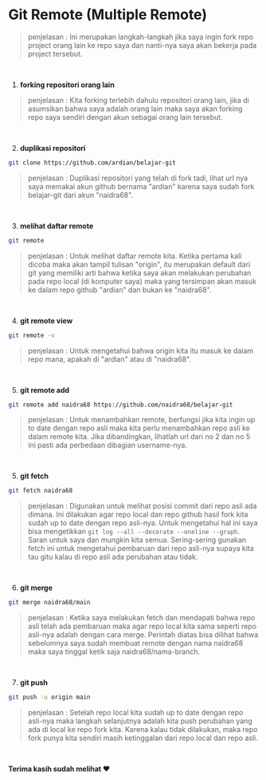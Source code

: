# Git Remote (Multiple Remote)

> penjelasan : Ini merupakan langkah-langkah jika saya ingin fork repo project orang lain ke repo saya dan nanti-nya saya akan bekerja pada project tersebut.

<br>

1. **forking repositori orang lain**

> penjelasan : Kita forking terlebih dahulu repositori orang lain, jika di asumsikan bahwa saya adalah orang lain maka saya akan forking repo saya sendiri dengan akun sebagai orang lain tersebut.

<br>

2. **duplikasi repositori**
```bash
git clone https://github.com/ardian/belajar-git
```
> penjelasan : Duplikasi repositori yang telah di fork tadi, lihat url nya saya memakai akun github bernama "ardian" karena saya sudah fork belajar-git dari akun "naidra68".
<br>

3. **melihat daftar remote**
```bash
git remote
```
> penjelasan : Untuk melihat daftar remote kita. Ketika pertama kali dicoba maka akan tampil tulisan "origin", itu merupakan default dari git yang memiliki arti bahwa ketika saya akan melakukan perubahan pada repo local (di komputer saya) maka yang tersimpan akan masuk ke dalam repo github "ardian" dan bukan ke "naidra68".
<br>

4. **git remote view**
```bash
git remote -v
```
> penjelasan : Untuk mengetahui bahwa origin kita itu masuk ke dalam repo mana, apakah di "ardian" atau di "naidra68".
<br>

5. **git remote add**
```bash
git remote add naidra68 https://github.com/naidra68/belajar-git
```
> penjelasan : Untuk menambahkan remote, berfungsi jika kita ingin up to date dengan repo asli maka kita perlu menambahkan repo asli ke dalam remote kita. Jika dibandingkan, lihatlah url dari no 2 dan no 5 ini pasti ada perbedaan dibagian username-nya.
<br>

5. **git fetch**
```bash
git fetch naidra68
```
> penjelasan : Digunakan untuk melihat posisi commit dari repo asli ada dimana. Ini dilakukan agar repo local dan repo github hasil fork kita sudah up to date dengan repo asli-nya. Untuk mengetahui hal ini saya bisa mengetikkan `git log --all --decorate --oneline --graph`. Saran untuk saya dan mungkin kita semua. Sering-sering gunakan fetch ini untuk mengetahui pembaruan dari repo asli-nya supaya kita tau gitu kalau di repo asli ada perubahan atau tidak.
<br>

6. **git merge**
```bash
git merge naidra68/main
```
> penjelasan : Ketika saya melakukan fetch dan mendapati bahwa repo asli telah ada pembaruan maka agar repo local kita sama seperti repo asli-nya adalah dengan cara merge. Perintah diatas bisa dilihat bahwa sebelumnya saya sudah membuat remote dengan nama naidra68 maka saya tinggal ketik saja naidra68/nama-branch.
<br>

7. **git push**
```bash
git push -u origin main
```
> penjelasan : Setelah repo local kita sudah up to date dengan repo asli-nya maka langkah selanjutnya adalah kita push perubahan yang ada di local ke repo fork kita. Karena kalau tidak dilakukan, maka repo fork punya kita sendiri masih ketinggalan dari repo local dan repo asli.
<br>

**Terima kasih sudah melihat :heart:**